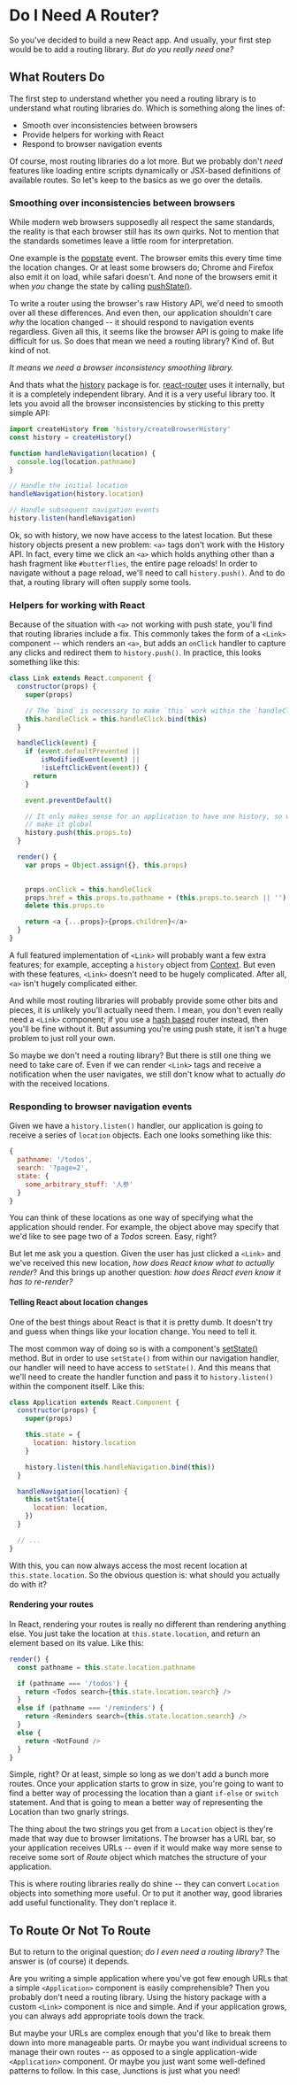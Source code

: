 # Do I Need A Router?

So you've decided to build a new React app. And usually, your first step would be to add a routing library. *But do you really need one?*

<!--more-->

## What Routers Do

The first step to understand whether you need a routing library is to understand what routing libraries do. Which is something along the lines of:

- Smooth over inconsistencies between browsers
- Provide helpers for working with React
- Respond to browser navigation events

Of course, most routing libraries do a lot more. But we probably don't *need* features like loading entire scripts dynamically or JSX-based definitions of available routes. So let's keep to the basics as we go over the details.

### Smoothing over inconsistencies between browsers

While modern web browsers supposedly all respect the same standards, the reality is that each browser still has its own quirks. Not to mention that the standards sometimes leave a little room for interpretation.

One example is the [popstate](https://developer.mozilla.org/en-US/docs/Web/Events/popstate) event. The browser emits this every time time the location changes. Or at least some browsers do; Chrome and Firefox also emit it on load, while safari doesn't. And none of the browsers emit it when *you* change the state by calling [pushState()](https://developer.mozilla.org/en-US/docs/Web/API/History_API#The_pushState()_method).

To write a router using the browser's raw History API, we'd need to smooth over all these differences. And even then, our application shouldn't care *why* the location changed -- it should respond to navigation events regardless. Given all this, it seems like the browser API is going to make life difficult for us. So does that mean we need a routing library? Kind of. But kind of not.

*It means we need a browser inconsistency smoothing library.*

And thats what the [history](https://github.com/mjackson/history) package is for. [react-router](https://github.com/ReactTraining/react-router) uses it internally, but it is a completely independent library. And it is a very useful library too. It lets you avoid all the browser inconsistencies by sticking to this pretty simple API:

```js 
import createHistory from 'history/createBrowserHistory'
const history = createHistory()

function handleNavigation(location) {
  console.log(location.pathname)
}

// Handle the initial location
handleNavigation(history.location)

// Handle subsequent navigation events
history.listen(handleNavigation)
```

Ok, so with history, we now have access to the latest location. But these history objects present a new problem: `<a>` tags don't work with the History API. In fact, every time we click an `<a>` which holds anything other than a hash fragment like `#butterflies`, the entire page reloads! In order to navigate without a page reload, we'll need to call `history.push()`. And to do that, a routing library will often supply some tools.

### Helpers for working with React

Because of the situation with `<a>` not working with push state, you'll find that routing libraries include a fix. This commonly takes the form of a `<Link>` component -- which renders an `<a>`, but adds an `onClick` handler to capture any clicks and redirect them to `history.push()`. In practice, this looks something like this:

```js
class Link extends React.component {
  constructor(props) {
    super(props)

    // The `bind` is necessary to make `this` work within the `handleClick`  
    this.handleClick = this.handleClick.bind(this)
  }

  handleClick(event) {
    if (event.defaultPrevented ||
        isModifiedEvent(event) ||
        !isLeftClickEvent(event)) {
      return
    }

    event.preventDefault()

    // It only makes sense for an application to have one history, so we can
    // make it global
    history.push(this.props.to)
  }

  render() {
    var props = Object.assign({}, this.props)

    
    props.onClick = this.handleClick
    props.href = this.props.to.pathname + (this.props.to.search || '')
    delete this.props.to

    return <a {...props}>{props.children}</a>
  }
}
```

A full featured implementation of `<Link>` will probably want a few extra features; for example, accepting a `history` object from [Context](https://facebook.github.io/react/docs/context.html). But even with these features, `<Link>` doesn't need to be hugely complicated. After all, `<a>` isn't hugely complicated either.

And while most routing libraries will probably provide some other bits and pieces, it is unlikely you'll actually need them. I mean, you don't even really need a `<Link>` component; if you use a [hash based](http://jamesknelson.com/push-state-vs-hash-based-routing-with-react-js/) router instead, then you'll be fine without it. But assuming you're using push state, it isn't a huge problem to just roll your own.

So maybe we don't need a routing library? But there is still one thing we need to take care of. Even if we can render `<Link>` tags and receive a notification when the user navigates, we still don't know what to actually *do* with the received locations.

### Responding to browser navigation events

Given we have a `history.listen()` handler, our application is going to receive a series of `location` objects. Each one looks something like this:

```js
{
  pathname: '/todos',
  search: '?page=2',
  state: {
    some_arbitrary_stuff: '人参'
  }
}
```

You can think of these locations as one way of specifying what the application should render. For example, the object above may specify that we'd like to see page two of a *Todos* screen. Easy, right?

But let me ask you a question. Given the user has just clicked a `<Link>` and we've received this new location, *how does React know what to actually render*? And this brings up another question: *how does React even know it has to re-render?*

#### Telling React about location changes

One of the best things about React is that it is pretty dumb. It doesn't try and guess when things like your location change. You need to tell it.

The most common way of doing so is with a component's [setState()](https://facebook.github.io/react/docs/react-component.html#setstate) method. But in order to use `setState()` from within our navigation handler, our handler will need to have access to `setState()`. And this means that we'll need to create the handler function and pass it to `history.listen()` within the component itself. Like this:

```js
class Application extends React.Component {
  constructor(props) {
    super(props)

    this.state = {
      location: history.location
    }

    history.listen(this.handleNavigation.bind(this))
  }

  handleNavigation(location) {
    this.setState({
      location: location,
    })
  }

  // ...
}
```

With this, you can now always access the most recent location at `this.state.location`. So the obvious question is: what should you actually do with it?

#### Rendering your routes

In React, rendering your routes is really no different than rendering anything else. You just take the location at `this.state.location`, and return an element based on its value. Like this:

```js
render() {
  const pathname = this.state.location.pathname

  if (pathname === '/todos') {
    return <Todos search={this.state.location.search} />
  }
  else if (pathname === '/reminders') {
    return <Reminders search={this.state.location.search} />
  }
  else {
    return <NotFound />
  }
}
```

Simple, right? Or at least, simple so long as we don't add a bunch more routes. Once your application starts to grow in size, you're going to want to find a better way of processing the location than a giant `if-else` or `switch` statement. And that is going to mean a better way of representing the Location than two gnarly strings.

The thing about the two strings you get from a `Location` object is they're made that way due to browser limitations. The browser has a URL bar, so your application receives URLs -- even if it would make way more sense to receive some sort of *Route* object which matches the structure of your application.

This is where routing libraries really do shine -- they can convert `Location` objects into something more useful. Or to put it another way, good libraries add useful functionality. They don't replace it.

## To Route Or Not To Route

But to return to the original question; *do I even need a routing library?* The answer is (of course) it depends.

Are you writing a simple application where you've got few enough URLs that a simple `<Application>` component is easily comprehensible? Then you probably don't need a routing library. Using the history package with a custom `<Link>` component is nice and simple. And if your application grows, you can always add appropriate tools down the track.

But maybe your URLs are complex enough that you'd like to break them down into more manageable parts. Or maybe you want individual screens to manage their own routes -- as opposed to a single application-wide `<Application>` component. Or maybe you just want some well-defined patterns to follow. In this case, Junctions is just what you need!


